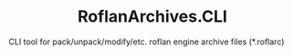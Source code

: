 # <div align="center">**RoflanArchives.CLI**</div>

CLI tool for pack/unpack/modify/etc. roflan engine archive files (\*.roflarc)
